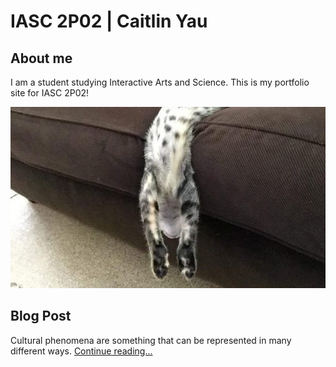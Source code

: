 # IASC 2P02 | Caitlin Yau 

## About me
I am a student studying Interactive Arts and Science. This is my portfolio site for IASC 2P02!

![](imagez/cat.jpg)

## Blog Post 

Cultural phenomena are something that can be represented in many different ways. [Continue reading...](blog)
 
